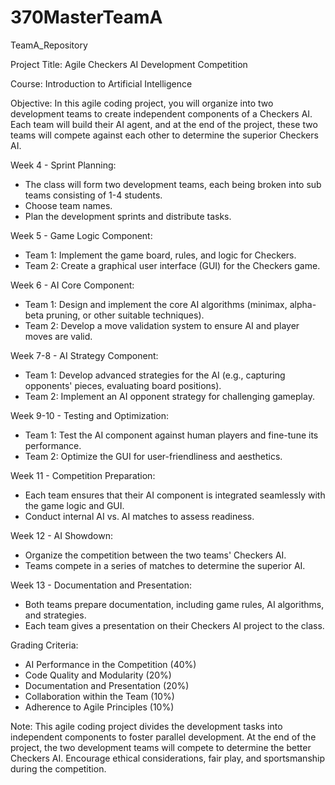 # 370MasterTeamA
TeamA_Repository

Project Title: Agile Checkers AI Development Competition

Course: Introduction to Artificial Intelligence

Objective: In this agile coding project, you will organize into two development teams to create independent components of a Checkers AI. Each team will build their AI agent, and at the end of the project, these two teams will compete against each other to determine the superior Checkers AI.

Week 4 - Sprint Planning:
   - The class will form two development teams, each being broken into sub teams consisting of 1-4 students.
   - Choose team names.
   - Plan the development sprints and distribute tasks.

Week 5 - Game Logic Component:
   - Team 1: Implement the game board, rules, and logic for Checkers.
   - Team 2: Create a graphical user interface (GUI) for the Checkers game.

Week 6 - AI Core Component:
   - Team 1: Design and implement the core AI algorithms (minimax, alpha-beta pruning, or other suitable techniques).
   - Team 2: Develop a move validation system to ensure AI and player moves are valid.

Week 7-8 - AI Strategy Component:
   - Team 1: Develop advanced strategies for the AI (e.g., capturing opponents' pieces, evaluating board positions).
   - Team 2: Implement an AI opponent strategy for challenging gameplay.

Week 9-10 - Testing and Optimization:
   - Team 1: Test the AI component against human players and fine-tune its performance.
   - Team 2: Optimize the GUI for user-friendliness and aesthetics.

Week 11 - Competition Preparation:
   - Each team ensures that their AI component is integrated seamlessly with the game logic and GUI.
   - Conduct internal AI vs. AI matches to assess readiness.

Week 12 - AI Showdown:
   - Organize the competition between the two teams' Checkers AI.
   - Teams compete in a series of matches to determine the superior AI.

Week 13 - Documentation and Presentation:
   - Both teams prepare documentation, including game rules, AI algorithms, and strategies.
   - Each team gives a presentation on their Checkers AI project to the class.

Grading Criteria:
   - AI Performance in the Competition (40%)
   - Code Quality and Modularity (20%)
   - Documentation and Presentation (20%)
   - Collaboration within the Team (10%)
   - Adherence to Agile Principles (10%)

Note: This agile coding project divides the development tasks into independent components to foster parallel development. At the end of the project, the two development teams will compete to determine the better Checkers AI. Encourage ethical considerations, fair play, and sportsmanship during the competition.
